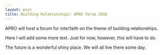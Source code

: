 ```yaml
---
layout: post
title: Building Relationships: APRO forum 2018
---
```


APRO will host a forum for interfaith on the theme of building relationships.

Here I will add some more text. Just for now, however, this will have to do.

The future is a wonderful shiny place. We will all live there some day.
